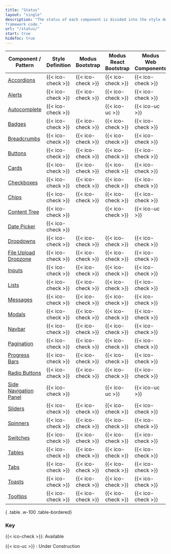 ```yaml
---
title: "Status"
layout: "single"
description: "The status of each component is divided into the style definition (colors, sizes, etc) and the HTML/CSS
framework code."
url: "/status/"
start: true
hideToc: true
---
```


<style>
  .badge-h5 {
    margin-bottom: 0;
  }
  main table td {
    width: 20%;
  }
  .menu-right {
    display: none !important;
  }
  main .col-xl-8 {
    max-width: 99% !important;
    flex-basis: 76%;
  }
</style>

<!-- prettier-ignore-start -->
| Component /<br>Pattern                                        | Style<br>Definition | Modus<br>Bootstrap | Modus<br>React Bootstrap | Modus<br>Web Components |
| ------------------------------------------------------------- | ------------------- | ------------------ | ------------------------ | ----------------------- |
| [Accordions](/components/accordions/)                         | {{< ico-check >}} | {{< ico-check >}}  | {{< ico-check >}}        | {{< ico-check >}}       |
| [Alerts](/components/alerts/)                                 | {{< ico-check >}} | {{< ico-check >}}  | {{< ico-check >}}        | {{< ico-check >}}       |
| [Autocomplete](/components/autocomplete/)                     | {{< ico-check >}} |                    | {{< ico-uc >}}           | {{< ico-uc >}}          |
| [Badges](/components/badges/)                                 | {{< ico-check >}} | {{< ico-check >}}  | {{< ico-check >}}        | {{< ico-check >}}       |
| [Breadcrumbs](/components/breadcrumbs/)                       | {{< ico-check >}} | {{< ico-check >}}  | {{< ico-check >}}        | {{< ico-check >}}       |
| [Buttons](/components/buttons/)                               | {{< ico-check >}} | {{< ico-check >}}  | {{< ico-check >}}        | {{< ico-check >}}       |
| [Cards](/components/cards/)                                   | {{< ico-check >}} | {{< ico-check >}}  | {{< ico-check >}}        | {{< ico-check >}}       |
| [Checkboxes](/components/checkboxes/)                         | {{< ico-check >}} | {{< ico-check >}}  | {{< ico-check >}}        | {{< ico-check >}}       |
| [Chips](/components/chips/)                                   | {{< ico-check >}} | {{< ico-check >}}  | {{< ico-check >}}        | {{< ico-check >}}       |
| [Content Tree](/components/content-tree/)                     | {{< ico-check >}} |                    | {{< ico-check >}}        | {{< ico-uc >}}          |
| [Date Picker](/components/date-time-picker/)                  | {{< ico-check >}} |                    |                          |                         |
| [Dropdowns](/components/dropdowns/)                           | {{< ico-check >}} | {{< ico-check >}}  | {{< ico-check >}}        | {{< ico-check >}}       |
| [File Upload Dropzone](/components/file-upload-dropzone/)     | {{< ico-check >}} | {{< ico-check >}}  | {{< ico-check >}}        | {{< ico-check >}}       |
| [Inputs](/components/inputs/)                                 | {{< ico-check >}} | {{< ico-check >}}  | {{< ico-check >}}        | {{< ico-check >}}       |
| [Lists](/components/lists/)                                   | {{< ico-check >}} | {{< ico-check >}}  | {{< ico-check >}}        | {{< ico-check >}}       |
| [Messages](/components/messages/)                             | {{< ico-check >}} | {{< ico-check >}}  | {{< ico-check >}}        | {{< ico-check >}}       |
| [Modals](/components/modals/)                                 | {{< ico-check >}} | {{< ico-check >}}  | {{< ico-check >}}        | {{< ico-check >}}       |
| [Navbar](/components/navbar/)                                 | {{< ico-check >}} | {{< ico-check >}}  | {{< ico-check >}}        | {{< ico-check >}}       |
| [Pagination](/components/pagination/)                         | {{< ico-check >}} | {{< ico-check >}}  | {{< ico-check >}}        | {{< ico-check >}}       |
| [Progress Bars](/components/progress-bars/)                   | {{< ico-check >}} | {{< ico-check >}}  | {{< ico-check >}}        | {{< ico-check >}}       |
| [Radio Buttons](/components/radio-buttons/)                   | {{< ico-check >}} | {{< ico-check >}}  | {{< ico-check >}}        | {{< ico-check >}}       |
| [Side Navigation Panel](/components/side-navigation/)         | {{< ico-check >}} |                    | {{< ico-uc >}}           | {{< ico-uc >}}          |
| [Sliders](/components/sliders/)                               | {{< ico-check >}} | {{< ico-check >}}  | {{< ico-check >}}        | {{< ico-check >}}       |
| [Spinners](/components/spinners/)                             | {{< ico-check >}} | {{< ico-check >}}  | {{< ico-check >}}        | {{< ico-check >}}       |
| [Switches](/components/switches/)                             | {{< ico-check >}} | {{< ico-check >}}  | {{< ico-check >}}        | {{< ico-check >}}       |
| [Tables](/components/tables/)                                 | {{< ico-check >}} | {{< ico-check >}}  | {{< ico-check >}}        | {{< ico-check >}}       |
| [Tabs](/components/tabs/)                                     | {{< ico-check >}} | {{< ico-check >}}  | {{< ico-check >}}        | {{< ico-check >}}       |
| [Toasts](/components/toasts/)                                 | {{< ico-check >}} | {{< ico-check >}}  | {{< ico-check >}}        | {{< ico-check >}}       |
| [Tooltips](/components/tooltips/)                             | {{< ico-check >}} | {{< ico-check >}}  | {{< ico-check >}}        | {{< ico-check >}}       |
{ .table .w-100 .table-bordered}
<!-- prettier-ignore-end -->

### Key

{{< ico-check >}}: Available

{{< ico-uc >}} : Under Construction
